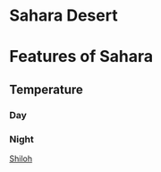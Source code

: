 # Sahara Desert
# Features of Sahara
## Temperature
### Day
### Night
[Shiloh](https://www.facebook.com/100051575854991/videos/106355457760316/)
